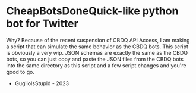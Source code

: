 # CheapBotsDoneQuick-like python bot for Twitter

Why? Because of the recent suspension of CBDQ API Access, I am making a script that can 
simulate the same behavior as the CBDQ bots. This script is obviously a very wip.
JSON schemas are exactly the same as the CBDQ bots, so you can just copy and paste the
JSON files from the CBDQ bots into the same directory as this script and a few script
changes and you're good to go.

- GuglioIsStupid - 2023